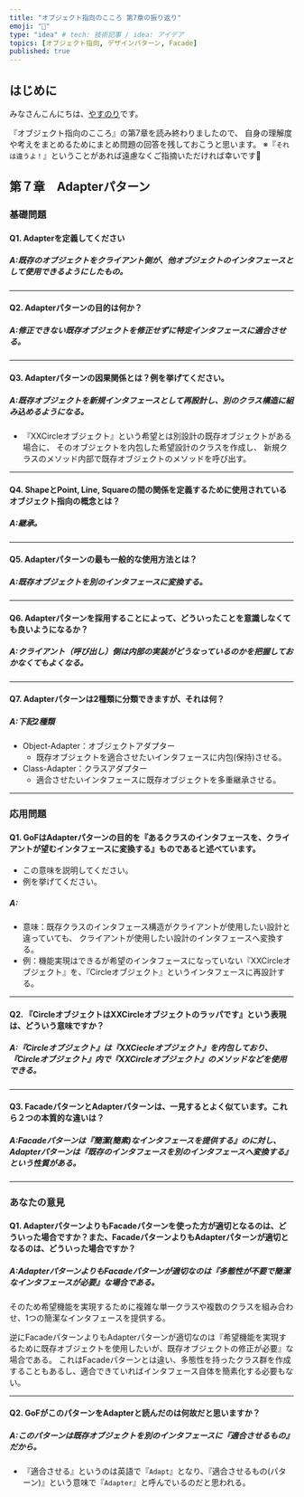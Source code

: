 ```yaml
---
title: "オブジェクト指向のこころ 第7章の振り返り"
emoji: "📗"
type: "idea" # tech: 技術記事 / idea: アイデア
topics: [オブジェクト指向, デザインパターン, Facade]
published: true
---
```

## はじめに
みなさんこんにちは、[やすのり](https://twitter.com/Bjp78xoSUd89227)です。

『オブジェクト指向のこころ』の第7章を読み終わりましたので、
自身の理解度や考えをまとめるためにまとめ問題の回答を残しておこうと思います。
※『`それは違うよ！`』ということがあれば遠慮なくご指摘いただければ幸いです🙇

## 第７章　Adapterパターン

### 基礎問題
#### Q1. Adapterを定義してください
##### A:既存のオブジェクトをクライアント側が、他オブジェクトのインタフェースとして使用できるようにしたもの。

---

#### Q2. Adapterパターンの目的は何か？
##### A:修正できない既存オブジェクトを修正せずに特定インタフェースに適合させる。

---

#### Q3. Adapterパターンの因果関係とは？例を挙げてください。
##### A:既存オブジェクトを新規インタフェースとして再設計し、別のクラス構造に組み込めるようになる。
- 『XXCircleオブジェクト』という希望とは別設計の既存オブジェクトがある場合に、
そのオブジェクトを内包した希望設計のクラスを作成し、
新規クラスのメソッド内部で既存オブジェクトのメソッドを呼び出す。

---

#### Q4. ShapeとPoint, Line, Squareの間の関係を定義するために使用されているオブジェクト指向の概念とは？
##### A:継承。

---

#### Q5. Adapterパターンの最も一般的な使用方法とは？
##### A:既存オブジェクトを別のインタフェースに変換する。

---

#### Q6. Adapterパターンを採用することによって、どういったことを意識しなくても良いようになるか？
##### A:クライアント（呼び出し）側は内部の実装がどうなっているのかを把握しておかなくてもよくなる。

---

#### Q7. Adapterパターンは2種類に分類できますが、それは何？
##### A:下記2種類
- Object-Adapter：オブジェクトアダプター
    - 既存オブジェクトを適合させたいインタフェースに内包(保持)させる。
- Class-Adapter：クラスアダプター
    - 適合させたいインタフェースに既存オブジェクトを多重継承させる。

---

### 応用問題
#### Q1. GoFはAdapterパターンの目的を『あるクラスのインタフェースを、クライアントが望むインタフェースに変換する』ものであると述べています。
- この意味を説明してください。
- 例を挙げてください。
##### A:
- 意味：既存クラスのインタフェース構造がクライアントが使用したい設計と違っていても、
クライアントが使用したい設計のインタフェースへ変換する。
- 例：機能実現はできるが希望のインタフェースになっていない『XXCircleオブジェクト』を、『Circleオブジェクト』というインタフェースに再設計する。

---

#### Q2. 『CircleオブジェクトはXXCircleオブジェクトのラッパです』という表現は、どういう意味ですか？
##### A:『Circleオブジェクト』は『XXCiecleオブジェクト』を内包しており、『Circleオブジェクト』内で『XXCircleオブジェクト』のメソッドなどを使用できる。

---

#### Q3. FacadeパターンとAdapterパターンは、一見するとよく似ています。これら２つの本質的な違いは？
##### A:Facadeパターンは『簡潔(簡素)なインタフェースを提供する』のに対し、Adapterパターンは『既存のインタフェースを別のインタフェースへ変換する』という性質がある。

---
### あなたの意見
#### Q1. AdapterパターンよりもFacadeパターンを使った方が適切となるのは、どういった場合ですか？また、FacadeパターンよりもAdapterパターンが適切となるのは、どういった場合ですか？
##### A:AdapterパターンよりもFacadeパターンが適切なのは『多態性が不要で簡潔なインタフェースが必要』な場合である。
そのため希望機能を実現するために複雑な単一クラスや複数のクラスを組み合わせ、1つの簡潔なインタフェースを提供する。

逆にFacadeパターンよりもAdapterパターンが適切なのは『希望機能を実現するために既存オブジェクトを使用したいが、既存オブジェクトの修正が必要』な場合である。
これはFacadeパターンとは違い、多態性を持ったクラス群を作成することもあるし、適合できていればインタフェース自体を簡素化する必要もない。

---

#### Q2. GoFがこのパターンをAdapterと読んだのは何故だと思いますか？
##### A:このパターンは既存オブジェクトを別のインタフェースに『適合させるもの』だから。
- 『適合させる』というのは英語で『`Adapt`』となり、『適合させるもの(パターン)』という意味で『`Adapter`』と呼んでいるのだと思われる。